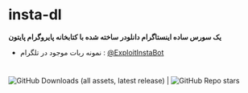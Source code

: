 # insta-dl
**یک سورس ساده اینستاگرام دانلودر ساخته شده با کتابخانه پایروگرام پایتون**
* نمونه ربات موجود در تلگرام : [@ExploitInstaBot](https://t.me/ExploitInstaBot)

#
![GitHub Downloads (all assets, latest release)](https://img.shields.io/github/downloads/ExploitNet/insta-dl/latest/total) | ![GitHub Repo stars](https://img.shields.io/github/stars/ExploitNet/insta-dl?style=social)


